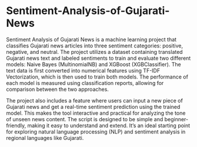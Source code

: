 # Sentiment-Analysis-of-Gujarati-News

Sentiment Analysis of Gujarati News is a machine learning project that classifies Gujarati news articles into three sentiment categories: positive, negative, and neutral. The project utilizes a dataset containing translated Gujarati news text and labeled sentiments to train and evaluate two different models: Naive Bayes (MultinomialNB) and XGBoost (XGBClassifier). The text data is first converted into numerical features using TF-IDF Vectorization, which is then used to train both models. The performance of each model is measured using classification reports, allowing for comparison between the two approaches.

The project also includes a feature where users can input a new piece of Gujarati news and get a real-time sentiment prediction using the trained model. This makes the tool interactive and practical for analyzing the tone of unseen news content. The script is designed to be simple and beginner-friendly, making it easy to understand and extend. It’s an ideal starting point for exploring natural language processing (NLP) and sentiment analysis in regional languages like Gujarati.
